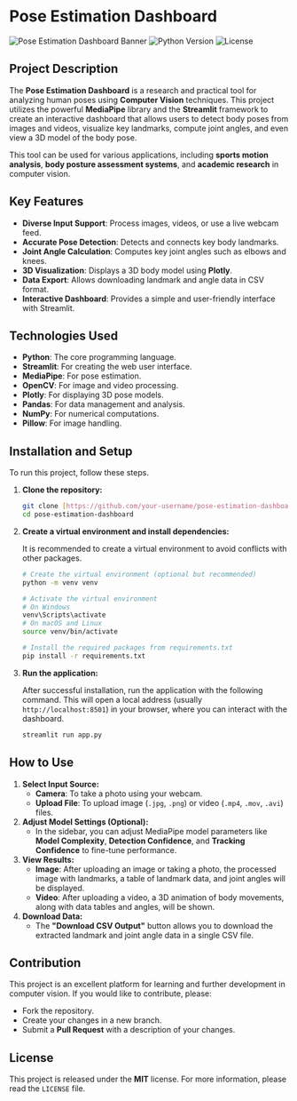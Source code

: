 # Pose Estimation Dashboard

![Pose Estimation Dashboard Banner](https://img.shields.io/badge/Project-Pose%20Estimation-blue?style=for-the-badge&logo=github)
![Python Version](https://img.shields.io/badge/Python-3.8+-green?style=for-the-badge&logo=python)
![License](https://img.shields.io/badge/License-MIT-purple?style=for-the-badge)

## Project Description

The **Pose Estimation Dashboard** is a research and practical tool for analyzing human poses using **Computer Vision** techniques. This project utilizes the powerful **MediaPipe** library and the **Streamlit** framework to create an interactive dashboard that allows users to detect body poses from images and videos, visualize key landmarks, compute joint angles, and even view a 3D model of the body pose.

This tool can be used for various applications, including **sports motion analysis**, **body posture assessment systems**, and **academic research** in computer vision.

## Key Features

* **Diverse Input Support**: Process images, videos, or use a live webcam feed.
* **Accurate Pose Detection**: Detects and connects key body landmarks.
* **Joint Angle Calculation**: Computes key joint angles such as elbows and knees.
* **3D Visualization**: Displays a 3D body model using **Plotly**.
* **Data Export**: Allows downloading landmark and angle data in CSV format.
* **Interactive Dashboard**: Provides a simple and user-friendly interface with Streamlit.

## Technologies Used

* **Python**: The core programming language.
* **Streamlit**: For creating the web user interface.
* **MediaPipe**: For pose estimation.
* **OpenCV**: For image and video processing.
* **Plotly**: For displaying 3D pose models.
* **Pandas**: For data management and analysis.
* **NumPy**: For numerical computations.
* **Pillow**: For image handling.

## Installation and Setup

To run this project, follow these steps.

1.  **Clone the repository:**

    ```bash
    git clone [https://github.com/your-username/pose-estimation-dashboard.git](https://github.com/your-username/pose-estimation-dashboard.git)
    cd pose-estimation-dashboard
    ```

2.  **Create a virtual environment and install dependencies:**

    It is recommended to create a virtual environment to avoid conflicts with other packages.

    ```bash
    # Create the virtual environment (optional but recommended)
    python -m venv venv

    # Activate the virtual environment
    # On Windows
    venv\Scripts\activate
    # On macOS and Linux
    source venv/bin/activate

    # Install the required packages from requirements.txt
    pip install -r requirements.txt
    ```

3.  **Run the application:**

    After successful installation, run the application with the following command. This will open a local address (usually `http://localhost:8501`) in your browser, where you can interact with the dashboard.

    ```bash
    streamlit run app.py
    ```

## How to Use

1.  **Select Input Source:**
    * **Camera**: To take a photo using your webcam.
    * **Upload File**: To upload image (`.jpg`, `.png`) or video (`.mp4`, `.mov`, `.avi`) files.
2.  **Adjust Model Settings (Optional):**
    * In the sidebar, you can adjust MediaPipe model parameters like **Model Complexity**, **Detection Confidence**, and **Tracking Confidence** to fine-tune performance.
3.  **View Results:**
    * **Image**: After uploading an image or taking a photo, the processed image with landmarks, a table of landmark data, and joint angles will be displayed.
    * **Video**: After uploading a video, a 3D animation of body movements, along with data tables and angles, will be shown.
4.  **Download Data:**
    * The **"Download CSV Output"** button allows you to download the extracted landmark and joint angle data in a single CSV file.

## Contribution

This project is an excellent platform for learning and further development in computer vision. If you would like to contribute, please:

* Fork the repository.
* Create your changes in a new branch.
* Submit a **Pull Request** with a description of your changes.

## License

This project is released under the **MIT** license. For more information, please read the `LICENSE` file.
